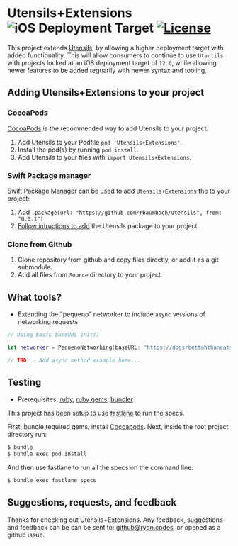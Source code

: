 # Utensils+Extensions ![iOS Deployment Target](https://img.shields.io/badge/iOS_Deployment_Target-13.0-964B00) [![License](https://img.shields.io/dub/l/vibe-d.svg)](https://github.com/rbaumbach/Utensils/blob/master/MIT-LICENSE.txt)

This project extends [Utensils](https://github.com/rbaumbach/Utensils), by allowing a higher deployment target with added functionality.  This will allow consumers to continue to use `Utentils` with projects locked at an iOS deployment target of `12.0`, while allowing newer features to be added reguarily with newer syntax and tooling.

## Adding Utensils+Extensions to your project

### CocoaPods

[CocoaPods](http://cocoapods.org) is the recommended way to add Utensils to your project.

1.  Add Utensils to your Podfile `pod 'Utensils+Extensions'`.
2.  Install the pod(s) by running `pod install`.
3.  Add Utensils to your files with `import Utensils+Extensions`.

### Swift Package manager

[Swift Package Manager](https://swift.org/package-manager/) can be used to add `Utensils+Extensions` the to your project:

1.  Add `.package(url: "https://github.com/rbaumbach/Utensils", from: "0.0.1")`
2.  [Follow intructions to add](https://swift.org/getting-started/#using-the-package-manager) the Utensils package to your project.

### Clone from Github

1.  Clone repository from github and copy files directly, or add it as a git submodule.
2.  Add all files from `Source` directory to your project.

## What tools?

* Extending the "pequeno" networker to include `async` versions of networking requests

```swift
// Using basic baseURL init()

let networker = PequenoNetworking(baseURL: "https://dogsrbettahthancats.party")

// TBD: - Add async method example here...
```

## Testing

* Prerequisites: [ruby](https://github.com/sstephenson/rbenv), [ruby gems](https://rubygems.org/pages/download), [bundler](http://bundler.io)

This project has been setup to use [fastlane](https://fastlane.tools) to run the specs.

First, bundle required gems, install [Cocoapods](http://cocoapods.org). Next, inside the root project directory run:

```bash
$ bundle
$ bundle exec pod install
```

And then use fastlane to run all the specs on the command line:

```bash
$ bundle exec fastlane specs
```

## Suggestions, requests, and feedback

Thanks for checking out Utensils+Extensions.  Any feedback, suggestions and feedback can be can be sent to: github@ryan.codes, or opened as a github issue.
